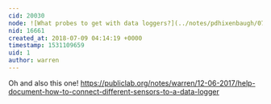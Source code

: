 ```yaml
---
cid: 20030
node: ![What probes to get with data loggers?](../notes/pdhixenbaugh/07-08-2018/what-probes-to-get-with-data-loggers)
nid: 16661
created_at: 2018-07-09 04:14:19 +0000
timestamp: 1531109659
uid: 1
author: warren
---
```


Oh and also this one! https://publiclab.org/notes/warren/12-06-2017/help-document-how-to-connect-different-sensors-to-a-data-logger